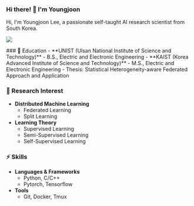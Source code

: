 ### Hi there! 👋 I'm Youngjoon
Hi, I'm Youngjoon Lee, a passionate self-taught AI research scientist from South Korea.
<p>
   <a href="https://www.linkedin.com/in/yjlee22/" target="_blank"><img src="https://img.shields.io/badge/Youngjoon Lee-0A66C2?style=flat-square&logo=Linkedin&logoColor=white"/></a>
</p>
### 🔭 Education
- **UNIST (Ulsan National Institute of Science and Technology)**
    - B.S., Electric and Electronic Engineering
- **KAIST (Korea Advanced Institute of Science and Technology)**
    - M.S., Electric and Electronic Engineering
    - Thesis: Statistical Heterogeneity-aware Federated Approach and Application

### 🌱 Research Interest
- **Distributed Machine Learning**
    - Federated Learning
    - Split Learning
- **Learning Theory**
    - Supervised Learning
    - Semi-Supervised Learning
    - Self-Supervised Learning

### ⚡ Skills
- **Languages & Frameworks**
    - Python, C/C++
    - Pytorch, Tensorflow
- **Tools**
    - Git, Docker, Tmux



<!--
**yjlee22/yjlee22** is a ✨ _special_ ✨ repository because its `README.md` (this file) appears on your GitHub profile.

Here are some ideas to get you started:

- 🔭 I’m currently working on ...
- 🌱 I’m currently learning ...
- 👯 I’m looking to collaborate on ...
- 🤔 I’m looking for help with ...
- 💬 Ask me about ...
- 📫 How to reach me: ...
- 😄 Pronouns: ...
- ⚡ Fun fact: ...
-->
